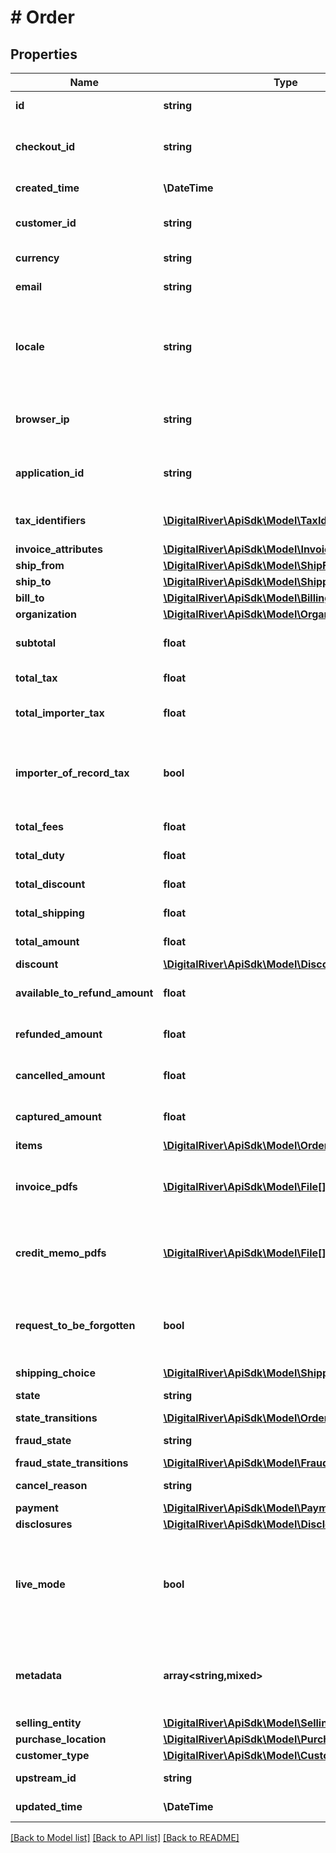 # # Order

## Properties

Name | Type | Description | Notes
------------ | ------------- | ------------- | -------------
**id** | **string** | The unique identifier for the order. | [optional] [readonly]
**checkout_id** | **string** | The unique identifier of the checkout submitted to create the order. | [optional]
**created_time** | **\DateTime** | Time at which the order was created. | [optional] [readonly]
**customer_id** | **string** | The identifier of the customer associated with this order. | [optional]
**currency** | **string** | A three-letter ISO currency code. | [optional]
**email** | **string** | The customer&#39;s email address. | [optional]
**locale** | **string** | A designator that combines the two-letter ISO 639-1 language code with the ISO 3166-1 alpha-2 country code. | [optional]
**browser_ip** | **string** | The IP address of the browser used by the customer when placing the order. | [optional]
**application_id** | **string** | An arbitrary string identifier that can be used to track the application type. | [optional] [readonly]
**tax_identifiers** | [**\DigitalRiver\ApiSdk\Model\TaxIdentifier[]**](TaxIdentifier.md) | A list of the tax identifiers applied to this order. | [optional]
**invoice_attributes** | [**\DigitalRiver\ApiSdk\Model\InvoiceAttributes**](InvoiceAttributes.md) |  | [optional]
**ship_from** | [**\DigitalRiver\ApiSdk\Model\ShipFrom**](ShipFrom.md) |  | [optional]
**ship_to** | [**\DigitalRiver\ApiSdk\Model\Shipping**](Shipping.md) |  | [optional]
**bill_to** | [**\DigitalRiver\ApiSdk\Model\Billing**](Billing.md) |  | [optional]
**organization** | [**\DigitalRiver\ApiSdk\Model\Organization**](Organization.md) |  | [optional]
**subtotal** | **float** | Represents the total order amount exclusive of tax. | [optional] [readonly]
**total_tax** | **float** | Represents the total tax amount. | [optional] [readonly]
**total_importer_tax** | **float** | Represents the total tax amount from the importer of record. | [optional]
**importer_of_record_tax** | **bool** | If &lt;code&gt;true&lt;/code&gt;, indicates that the tax amount is paid by the importer of record. | [optional] [readonly]
**total_fees** | **float** | Represents the total fee amount. | [optional] [readonly]
**total_duty** | **float** | Represents the total duty amount. | [optional] [readonly]
**total_discount** | **float** | Represents the total discount amount. | [optional] [readonly]
**total_shipping** | **float** | Represents the total shipping amount. | [optional] [readonly]
**total_amount** | **float** | Represents the total charge amount. | [optional] [readonly]
**discount** | [**\DigitalRiver\ApiSdk\Model\Discount**](Discount.md) |  | [optional]
**available_to_refund_amount** | **float** | The available to refund amount at the order-level. | [optional]
**refunded_amount** | **float** | Represents the total payment amount refunded. | [optional] [readonly]
**cancelled_amount** | **float** | Represents the total payment amount cancelled. | [optional] [readonly]
**captured_amount** | **float** | Represents the total payment amount captured. | [optional] [readonly]
**items** | [**\DigitalRiver\ApiSdk\Model\OrderItem[]**](OrderItem.md) |  | [optional]
**invoice_pdfs** | [**\DigitalRiver\ApiSdk\Model\File[]**](File.md) | An array of links to downloadable PDF invoices. If no invoices exist yet, the array is null. | [optional]
**credit_memo_pdfs** | [**\DigitalRiver\ApiSdk\Model\File[]**](File.md) | An array of links to downloadable PDF credit memos. If no credit memos exist yet, the array is null. | [optional]
**request_to_be_forgotten** | **bool** | If &lt;code&gt;true&lt;/code&gt; indicates a user placing an order has requested this order be forgotten. | [optional] [default to false]
**shipping_choice** | [**\DigitalRiver\ApiSdk\Model\ShippingChoice**](ShippingChoice.md) |  | [optional]
**state** | **string** | The current order state. | [optional] [readonly]
**state_transitions** | [**\DigitalRiver\ApiSdk\Model\OrderStateTransitions**](OrderStateTransitions.md) |  | [optional]
**fraud_state** | **string** | The fraud review state. | [optional] [readonly]
**fraud_state_transitions** | [**\DigitalRiver\ApiSdk\Model\FraudStateTransitions**](FraudStateTransitions.md) |  | [optional]
**cancel_reason** | **string** | Indicates the reason for the cancellation. | [optional]
**payment** | [**\DigitalRiver\ApiSdk\Model\Payments**](Payments.md) |  | [optional]
**disclosures** | [**\DigitalRiver\ApiSdk\Model\Disclosures**](Disclosures.md) |  | [optional]
**live_mode** | **bool** | Has the value &lt;code&gt;true&lt;/code&gt; if the object exists in live mode or the value &lt;code&gt;false&lt;/code&gt; if the object exists in test mode. | [optional]
**metadata** | **array<string,mixed>** | Key-value pairs used to store additional data. Value can be string, boolean or integer types. | [optional]
**selling_entity** | [**\DigitalRiver\ApiSdk\Model\SellingEntity**](SellingEntity.md) |  | [optional]
**purchase_location** | [**\DigitalRiver\ApiSdk\Model\PurchaseLocation**](PurchaseLocation.md) |  | [optional]
**customer_type** | [**\DigitalRiver\ApiSdk\Model\CustomerType**](CustomerType.md) |  | [optional]
**upstream_id** | **string** | The upstream identifier. | [optional]
**updated_time** | **\DateTime** | Time at which the order was created. | [optional] [readonly]

[[Back to Model list]](../../README.md#models) [[Back to API list]](../../README.md#endpoints) [[Back to README]](../../README.md)
